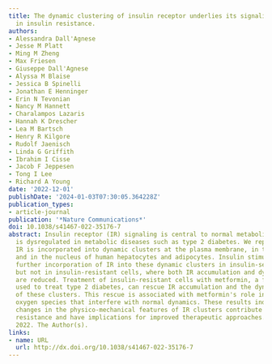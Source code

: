 ```yaml
---
title: The dynamic clustering of insulin receptor underlies its signaling and is disrupted
  in insulin resistance.
authors:
- Alessandra Dall'Agnese
- Jesse M Platt
- Ming M Zheng
- Max Friesen
- Giuseppe Dall'Agnese
- Alyssa M Blaise
- Jessica B Spinelli
- Jonathan E Henninger
- Erin N Tevonian
- Nancy M Hannett
- Charalampos Lazaris
- Hannah K Drescher
- Lea M Bartsch
- Henry R Kilgore
- Rudolf Jaenisch
- Linda G Griffith
- Ibrahim I Cisse
- Jacob F Jeppesen
- Tong I Lee
- Richard A Young
date: '2022-12-01'
publishDate: '2024-01-03T07:30:05.364228Z'
publication_types:
- article-journal
publication: '*Nature Communications*'
doi: 10.1038/s41467-022-35176-7
abstract: Insulin receptor (IR) signaling is central to normal metabolic control and
  is dysregulated in metabolic diseases such as type 2 diabetes. We report here that
  IR is incorporated into dynamic clusters at the plasma membrane, in the cytoplasm
  and in the nucleus of human hepatocytes and adipocytes. Insulin stimulation promotes
  further incorporation of IR into these dynamic clusters in insulin-sensitive cells
  but not in insulin-resistant cells, where both IR accumulation and dynamic behavior
  are reduced. Treatment of insulin-resistant cells with metformin, a first-line drug
  used to treat type 2 diabetes, can rescue IR accumulation and the dynamic behavior
  of these clusters. This rescue is associated with metformin's role in reducing reactive
  oxygen species that interfere with normal dynamics. These results indicate that
  changes in the physico-mechanical features of IR clusters contribute to insulin
  resistance and have implications for improved therapeutic approaches. o̧pyright
  2022. The Author(s).
links:
- name: URL
  url: http://dx.doi.org/10.1038/s41467-022-35176-7
---
```

